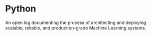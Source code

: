 # Python
An open log documenting the process of architecting and deploying scalable, reliable, and production-grade Machine Learning systems.

